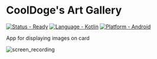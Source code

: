 # CoolDoge's Art Gallery
[![Status - Ready](https://img.shields.io/badge/Status-Ready-2ea44f)]()
[![Language - Kotlin](https://img.shields.io/badge/Language-Kotlin-2ea44f?logo=Kotlin)](https://)
[![Platform - Android](https://img.shields.io/badge/Platform-Android-2ea44f?logo=Android)](https://)

App for displaying images on card

![screen_recording](https://github.com/Co0lDoge/CD-Art-Space/assets/89445763/8992414f-b374-4c5f-8770-506349009026)
